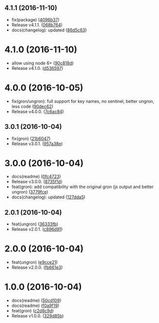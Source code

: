 <a name="4.1.1"></a>
## 4.1.1 (2016-11-10)

* fix(package) ([4096b37](https://github.com/fgribreau/gron/commit/4096b37))
* Release v4.1.1. ([068b764](https://github.com/fgribreau/gron/commit/068b764))
* docs(changelog): updated ([86d5c63](https://github.com/fgribreau/gron/commit/86d5c63))



<a name="4.1.0"></a>
# 4.1.0 (2016-11-10)

* allow using node 6+ ([90c818d](https://github.com/fgribreau/gron/commit/90c818d))
* Release v4.1.0. ([d536597](https://github.com/fgribreau/gron/commit/d536597))



<a name="4.0.0"></a>
# 4.0.0 (2016-10-05)

* fix(gron/ungron): full support for key names, no sentinel, better ungron, less code ([90dec62](https://github.com/fgribreau/gron/commit/90dec62))
* Release v4.0.0. ([7c6ac84](https://github.com/fgribreau/gron/commit/7c6ac84))



<a name="3.0.1"></a>
## 3.0.1 (2016-10-04)

* fix(gron) ([21b6047](https://github.com/fgribreau/gron/commit/21b6047))
* Release v3.0.1. ([957a38e](https://github.com/fgribreau/gron/commit/957a38e))



<a name="3.0.0"></a>
# 3.0.0 (2016-10-04)

* docs(readme) ([0fc4723](https://github.com/fgribreau/gron/commit/0fc4723))
* Release v3.0.0. ([8735f1d](https://github.com/fgribreau/gron/commit/8735f1d))
* feat(gron): add compatibility with the original gron (js output and better ungron) ([3779fce](https://github.com/fgribreau/gron/commit/3779fce))
* docs(changelog): updated ([127dda5](https://github.com/fgribreau/gron/commit/127dda5))



<a name="2.0.1"></a>
## 2.0.1 (2016-10-04)

* feat(ungron) ([36333fb](https://github.com/fgribreau/gron/commit/36333fb))
* Release v2.0.1. ([c896d91](https://github.com/fgribreau/gron/commit/c896d91))



<a name="2.0.0"></a>
# 2.0.0 (2016-10-04)

* feat(ungron) ([e9cce21](https://github.com/fgribreau/gron/commit/e9cce21))
* Release v2.0.0. ([fb661e3](https://github.com/fgribreau/gron/commit/fb661e3))



<a name="1.0.0"></a>
# 1.0.0 (2016-10-04)

* docs(readme) ([50cd109](https://github.com/fgribreau/gron/commit/50cd109))
* docs(readme) ([f0a9f19](https://github.com/fgribreau/gron/commit/f0a9f19))
* feat(gron) ([c2d8c9d](https://github.com/fgribreau/gron/commit/c2d8c9d))
* Release v1.0.0. ([329d85b](https://github.com/fgribreau/gron/commit/329d85b))



